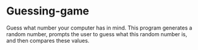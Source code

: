 # Guessing-game
Guess what number your computer has in mind.  This program generates a random number, prompts the user to guess what this random number is, and then compares these values.
